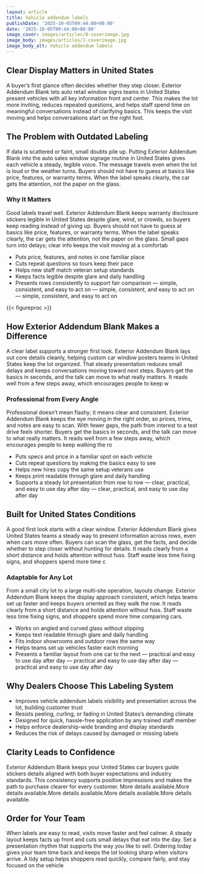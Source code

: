```yaml
---
layout: article
title: Vehicle addendum labels
publishDate: '2025-10-05T09:44:00+00:00'
date: '2025-10-05T09:44:00+00:00'
image_cover: images/articles/8-coverimage.jpg
image_body: images/articles/1-coverimage.jpg
image_body_alt: Vehicle addendum labels
---
```



## Clear Display Matters in United States
A buyer’s first glance often decides whether they step closer. Exterior Addendum Blank lets auto retail window signs teams in United States present vehicles with all key information front and center. This makes the lot more inviting, reduces repeated questions, and helps staff spend time on meaningful conversations instead of clarifying basics. This keeps the visit moving and helps conversations start on the right foot.

## The Problem with Outdated Labeling
If data is scattered or faint, small doubts pile up. Putting Exterior Addendum Blank into the auto sales window signage routine in United States gives each vehicle a steady, legible voice. The message travels even when the lot is loud or the weather turns. Buyers should not have to guess at basics like price, features, or warranty terms. When the label speaks clearly, the car gets the attention, not the paper on the glass.

### Why It Matters
Good labels travel well. Exterior Addendum Blank keeps warranty disclosure stickers legible in United States despite glare, wind, or crowds, so buyers keep reading instead of giving up. Buyers should not have to guess at basics like price, features, or warranty terms. When the label speaks clearly, the car gets the attention, not the paper on the glass. Small gaps turn into delays; clear info keeps the visit moving at a comfortab

- Puts price, features, and notes in one familiar place
- Cuts repeat questions so tours keep their pace
- Helps new staff match veteran setup standards
- Keeps facts legible despite glare and daily handling
- Presents rows consistently to support fair comparison — simple, consistent, and easy to act on — simple, consistent, and easy to act on — simple, consistent, and easy to act on

{{< figureproc >}}

## How Exterior Addendum Blank Makes a Difference
A clear label supports a stronger first look. Exterior Addendum Blank lays out core details cleanly, helping custom car window posters teams in United States keep the lot organized. That steady presentation reduces small delays and keeps conversations moving toward next steps.  Buyers get the basics in seconds, and the talk can move to what really matters.  It reads well from a few steps away, which encourages people to keep w

### Professional from Every Angle
Professional doesn’t mean flashy; it means clear and consistent. Exterior Addendum Blank keeps the eye moving in the right order, so prices, trims, and notes are easy to scan. With fewer gaps, the path from interest to a test drive feels shorter.  Buyers get the basics in seconds, and the talk can move to what really matters.  It reads well from a few steps away, which encourages people to keep walking the ro

- Puts specs and price in a familiar spot on each vehicle
- Cuts repeat questions by making the basics easy to see
- Helps new hires copy the same setup veterans use
- Keeps print readable through glare and daily handling
- Supports a steady lot presentation from row to row — clear, practical, and easy to use day after day — clear, practical, and easy to use day after day

## Built for United States Conditions
A good first look starts with a clear window. Exterior Addendum Blank gives United States teams a steady way to present information across rows, even when cars move often. Buyers can scan the glass, get the facts, and decide whether to step closer without hunting for details. It reads clearly from a short distance and holds attention without fuss. Staff waste less time fixing signs, and shoppers spend more time c

### Adaptable for Any Lot
From a small city lot to a large multi‑site operation, layouts change. Exterior Addendum Blank keeps the display approach consistent, which helps teams set up faster and keeps buyers oriented as they walk the row. It reads clearly from a short distance and holds attention without fuss. Staff waste less time fixing signs, and shoppers spend more time comparing cars.

- Works on angled and curved glass without slipping
- Keeps text readable through glare and daily handling
- Fits indoor showrooms and outdoor rows the same way
- Helps teams set up vehicles faster each morning
- Presents a familiar layout from one car to the next — practical and easy to use day after day — practical and easy to use day after day — practical and easy to use day after day

## Why Dealers Choose This Labeling System
- Improves vehicle addendum labels visibility and presentation across the lot, building customer trust
- Resists peeling, curling, or fading in United States’s demanding climate
- Designed for quick, hassle-free application by any trained staff member
- Helps enforce dealership-wide branding and display standards
- Reduces the risk of delays caused by damaged or missing labels

## Clarity Leads to Confidence
Exterior Addendum Blank keeps your United States car buyers guide stickers details aligned with both buyer expectations and industry standards. This consistency supports positive impressions and makes the path to purchase clearer for every customer. More details available.More details available.More details available.More details available.More details available.

## Order for Your Team
When labels are easy to read, visits move faster and feel calmer. A steady layout keeps facts up front and cuts small delays that eat into the day. Set a presentation rhythm that supports the way you like to sell.  Ordering today gives your team time back and keeps the lot looking sharp when visitors arrive.  A tidy setup helps shoppers read quickly, compare fairly, and stay focused on the vehicle

